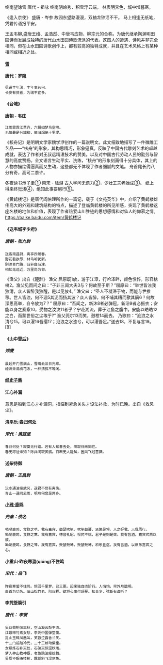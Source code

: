 终南望馀雪
唐代 - 祖咏
终南阴岭秀，积雪浮云端。
林表明霁色，城中增暮寒。

《逢入京使》
盛唐 - 岑参
故园东望路漫漫，双袖龙钟泪不干。
马上相逢无纸笔，凭君传语报平安。

王孟韦柳,盛唐王维、孟浩然、中唐韦应物、柳宗元的合称。为唐代继承陶渊明田园诗而发展成独特的唐代山水田园诗歌流派的代表。这四人的遭遇、诗风并非完全相同，但在山水田园诗歌创作上，都有较高的独特成就，并且在艺术风格上有某种相同或相近之处。

#### [雪](https://so.gushiwen.org/shiwenv_95fac1155599.aspx)
#### 唐代：罗隐
```
尽道丰年瑞，丰年事若何。
长安有贫者，为瑞不宜多。
```

#### 《台城》
#### 唐朝 - 韦庄
```
江雨霏霏江草齐，六朝如梦鸟空啼。
无情最是台城柳，依旧烟笼十里堤。
```

《核舟记》是明朝文学家魏学洢创作的一篇说明文。此文细致地描写了一件微雕工艺品——“核舟”的形象，其构思精巧，形象逼真，反映了中国古代雕刻艺术的卓越成就，表达了作者对王叔远精湛技术的赞美，以及对中国古代劳动人民的勤劳与智慧的高度赞扬。全文语言生动平实、洗练，“核舟”的形象刻画得十分具体，其上的人物亦描绘得逼真而又生动，这些都无不体现了作者细腻的文笔。
舟首尾长约八分有奇，高可二黍许。

冬夜读书示子聿①
南宋 - 陆游
古人学问无遗力②，少壮工夫老始成③。
纸上得来终觉浅④，绝知此事要躬行⑤。

《黄鹤楼记》是唐代阎伯理所作的一篇记，载于《文苑英华》中，介绍了黄鹤楼雄伟高大的外观和建筑结构的特点，描述了登临黄鹤楼的所见所感，突现了黄鹤楼这座名楼的地位和价值，表现了作者热爱山川胜迹的思想感情和对仙人的仰慕之情。
https://baike.baidu.com/item/黄鹤楼记

#### 《送韦城李少府》
##### 唐朝 - 张九龄
```
送客南昌尉，离亭西候春。
野花看欲尽，林鸟听犹新。
别酒青门路，归轩白马津。
相知无远近，万里尚为邻。
```

《渔父》出自《楚辞》
渔父
屈原既1放，游于江潭，行吟泽畔，颜色憔悴，形容枯槁2。渔父见而问之曰：“子非三闾大夫3与？何故至于斯？”屈原曰：“举世皆浊我独清，众人皆醉我独醒，是以见放4。”
渔父曰：“圣人不凝滞于物，而能与世推移。世人皆浊，何不淈5其泥而扬其波？众人皆醉，何不哺其糟而歠其醨6？何故深思高举，自令放为7？”
屈原曰：“吾闻之，新沐8者必弹冠，新浴9者必振衣；安能以身之察察10，受物之汶汶11者乎？宁赴湘流，葬于江鱼之腹中。安能以皓皓12之白，而蒙世俗之尘埃乎?”
渔父莞尔13而笑，鼓枻14而去。
乃歌曰：“沧浪之水清兮15，可以濯16吾缨17；沧浪之水浊兮，可以濯吾足。”遂去18，不复与言19。 [8] 

#### 《山中雪后》
##### 郑燮
```
晨起开门雪满山，雪晴云淡日光寒。
檐流未滴梅花冻，一种清孤不等闲。
```

#### [经史子集](https://baike.baidu.com/item/经史子集)

#### 江心补漏
意思是船到江心才补漏洞，指临到紧急关头才设法补救，为时已晚。出自《救风尘》。

#### [清平乐·春归何处](https://so.gushiwen.org/shiwenv_315cf2d8892b.aspx)
##### 宋代：黄庭坚
```
春归何处？寂寞无行路。若有人知春去处，唤取归来同住。
春无踪迹谁知？除非问取黄鹂。百啭无人能解，因风飞过蔷薇。
```

#### 送柴侍御
##### 唐朝 - 王昌龄
```
沅水通波接武冈，送君不觉有离伤。
青山一道同云雨，明月何曾是两乡。
```

#### [小雅·鹿鸣](https://so.gushiwen.org/shiwenv_8d7a192e8b32.aspx)
##### 先秦：佚名
```
呦呦鹿鸣，食野之苹。我有嘉宾，鼓瑟吹笙。吹笙鼓簧，承筐是将。人之好我，示我周行。
呦呦鹿鸣，食野之蒿。我有嘉宾，德音孔昭。视民不恌，君子是则是效。我有旨酒，嘉宾式燕以敖。
呦呦鹿鸣，食野之芩。我有嘉宾，鼓瑟鼓琴。鼓瑟鼓琴，和乐且湛。我有旨酒，以燕乐嘉宾之心。
```

#### 小重山·昨夜寒蛩(qióng)不住鸣
##### 宋代：岳飞
```
昨夜寒蛩不住鸣。惊回千里梦，已三更。起来独自绕阶行。人悄悄，帘外月胧明。
白首为功名。旧山松竹老，阻归程。欲将心事付瑶琴。知音少，弦断有谁听？
```

#### 李凭箜篌引
##### 唐代： 李贺
```
吴丝蜀桐张高秋，空山凝云颓不流。
江娥啼竹素女愁，李凭中国弹箜篌。
昆山玉碎凤凰叫，芙蓉泣露香兰笑。
十二门前融冷光，二十三丝动紫皇。
女娲炼石补天处，石破天惊逗秋雨。
梦入神山教神妪，老鱼跳波瘦蛟舞。
吴质不眠倚桂树，露脚斜飞湿寒兔。
```
